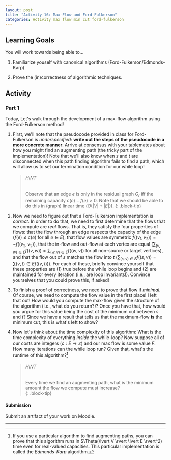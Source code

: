 ```yaml
---
layout: post
title: "Activity 16: Max-Flow and Ford-Fulkerson"
categories: Activity max flow min cut ford-fulkerson
---
```


## Learning Goals

You will work towards being able to...

1. Familiarize youself with canonical algorithms (Ford-Fulkerson/Edmonds-Karp)

2. Prove the (in)correctness of algorithmic techniques.

## Activity
### Part 1
Today, Let's walk through the development of a max-flow algorithm using the Ford-Fulkerson method!

1. First, we'll note that the pseudocode provided in class for Ford-Fulkerson is *underspecified*: **write out the steps of the pseudocode in a more concrete manner**. Arrive at consensus with your tablemates about how you might find an augmenting path (the tricky part of the implementation)! Note that we'll also know when $s$ and $t$ are disconnected when this path finding algorithm fails to find a path, which will allow us to set our termination condition for our while loop! 

    > ###### HINT
    > Observe that an edge $e$ is only in the residual graph $G_r$ iff the remaining capacity $c(e) - f(e) > 0$. 
    > Note that we should be able to do this in (graph) linear time ($O(\lvert V \rvert + \lvert E \rvert)$).
    {: .block-tip}

2. Now we need to figure out that a Ford-Fulkerson implementation is *correct*. In order to do that, we need to first determine that the flows that we compute are *real* flows. That is, they satisfy the four properties of flows: that the flow through an edge respects the capacity of the edge ($f(e) \leq c(e)$ for all $e \in E$), that flow values are symmetric $f((v_1, v_2)) = -f((v_2, v_2))$, that the in-flow and out-flow at each vertex are equal ($\sum_{(v, w) \in E} f((v,w)) = \sum_{(w, v) \in E} f((w,v))$ for all non-source or target vertices), and that the flow out of $s$ matches the flow into $t$ ($\sum_{(s, v) \in E} f((s,v)) = \sum{(v, t) \in E} f((v,t))$). For each of these, briefly convince yourself that these properties are (1) true before the while loop begins and (2) are maintained for every iteration (i.e., are loop invariants!). Convince yourselves that you could prove this, if asked!

3. To finish a proof of correctness, we need to prove that flow if *minimal*. Of course, we need to compute the flow value in the first place! I left that out! How would you compute the max-flow given the structure of the algorithm (i.e., what do you return?)? Once you have that, how would you argue for this value being the cost of the minimum cut between $s$ and $t$? Since we have a result that tells us that the maximum-flow **is** the minimum cut, this is what's left to show?

4. Now let's think about the time complexity of this algorithm: What is the time complexity of everything *inside* the while-loop? Now suppose all of our costs are integers ($c:E \to \mathbb{Z}$) and our max flow is some value $F$. How many iterations can the while loop run? Given that, what's the runtime of this algorithm?[^1]

    > ###### HINT
    > Every time we find an augmenting path, what is the minimum amount the flow we compute must increase?  
    {: .block-tip}

#### Submission
Submit an artifact of your work on Moodle. 

---
[^1]: If you use a particular algorithm to find augmenting paths, you can prove that this algorithm runs in $\Theta(\lvert V \rvert \lvert E \rvert^2) time even for real-valued capacities. This particular implementation is called the *Edmonds-Karp* algorithm.

